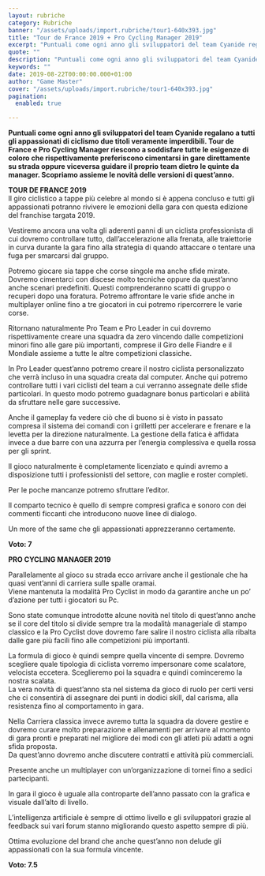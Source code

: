```yaml
---
layout: rubriche
category: Rubriche
banner: "/assets/uploads/import.rubriche/tour1-640x393.jpg"
title: "Tour de France 2019 + Pro Cycling Manager 2019"
excerpt: "Puntuali come ogni anno gli sviluppatori del team Cyanide regalano a tutti gli appassionati di ciclismo due titoli veramente imperdibili. Tour de France e Pro Cycling Manager riescono a soddisfare tutte le esigenze di coloro che rispettivamente preferiscono cimentarsi in gare direttamente su strada oppure viceversa guidare il proprio team dietro le quinte da manager. [&hellip"
quote: ""
description: "Puntuali come ogni anno gli sviluppatori del team Cyanide regalano a tutti gli appassionati di ciclismo due titoli veramente imperdibili. Tour de France e Pro Cycling Manager riescono a soddisfare tutte le esigenze di coloro che rispettivamente preferiscono cimentarsi in gare direttamente su strada oppure viceversa guidare il proprio team dietro le quinte da manager. [&hellip"
keywords: ""
date: 2019-08-22T00:00:00.000+01:00
author: "Game Master"
cover: "/assets/uploads/import.rubriche/tour1-640x393.jpg"
pagination:
  enabled: true

---
```


**Puntuali come ogni anno gli sviluppatori del team Cyanide regalano a tutti gli appassionati di ciclismo due titoli veramente imperdibili. Tour de France e Pro Cycling Manager riescono a soddisfare tutte le esigenze di coloro che rispettivamente preferiscono cimentarsi in gare direttamente su strada oppure viceversa guidare il proprio team dietro le quinte da manager. Scopriamo assieme le novità delle versioni di quest’anno.**

**TOUR DE FRANCE 2019**  
Il giro ciclistico a tappe più celebre al mondo si è appena concluso e tutti gli appassionati potranno rivivere le emozioni della gara con questa edizione del franchise targata 2019.

Vestiremo ancora una volta gli aderenti panni di un ciclista professionista di cui dovremo controllare tutto, dall’accelerazione alla frenata, alle traiettorie in curva durante la gara fino alla strategia di quando attaccare o tentare una fuga per smarcarsi dal gruppo.

Potremo giocare sia tappe che corse singole ma anche sfide mirate. Dovremo cimentarci con discese molto tecniche oppure da quest’anno anche scenari predefiniti. Questi comprenderanno scatti di gruppo o recuperi dopo una foratura. Potremo affrontare le varie sfide anche in multiplayer online fino a tre giocatori in cui potremo ripercorrere le varie corse.

Ritornano naturalmente Pro Team e Pro Leader in cui dovremo rispettivamente creare una squadra da zero vincendo dalle competizioni minori fino alle gare più importanti, comprese il Giro delle Fiandre e il Mondiale assieme a tutte le altre competizioni classiche.

In Pro Leader quest’anno potremo creare il nostro ciclista personalizzato che verrà incluso in una squadra creata dal computer. Anche qui potremo controllare tutti i vari ciclisti del team a cui verranno assegnate delle sfide particolari. In questo modo potremo guadagnare bonus particolari e abilità da sfruttare nelle gare successive.

Anche il gameplay fa vedere ciò che di buono si è visto in passato compresa il sistema dei comandi con i grilletti per accelerare e frenare e la levetta per la direzione naturalmente. La gestione della fatica è affidata invece a due barre con una azzurra per l’energia complessiva e quella rossa per gli sprint.

Il gioco naturalmente è completamente licenziato e quindi avremo a disposizione tutti i professionisti del settore, con maglie e roster completi.

Per le poche mancanze potremo sfruttare l’editor.

Il comparto tecnico è quello di sempre compresi grafica e sonoro con dei commenti ficcanti che introducono nuove linee di dialogo.

Un more of the same che gli appassionati apprezzeranno certamente.

**Voto: 7**

**PRO CYCLING MANAGER 2019** 
  
Parallelamente al gioco su strada ecco arrivare anche il gestionale che ha quasi vent’anni di carriera sulle spalle oramai.  
Viene mantenuta la modalità Pro Cyclist in modo da garantire anche un po’ d’azione per tutti i giocatori su Pc.

Sono state comunque introdotte alcune novità nel titolo di quest’anno anche se il core del titolo si divide sempre tra la modalità manageriale di stampo classico e la Pro Cyclist dove dovremo fare salire il nostro ciclista alla ribalta dalle gare più facili fino alle competizioni più importanti.

La formula di gioco è quindi sempre quella vincente di sempre. Dovremo scegliere quale tipologia di ciclista vorremo impersonare come scalatore, velocista eccetera. Sceglieremo poi la squadra e quindi cominceremo la nostra scalata.  
La vera novità di quest’anno sta nel sistema da gioco di ruolo per certi versi che ci consentirà di assegnare dei punti in dodici skill, dal carisma, alla resistenza fino al comportamento in gara.

Nella Carriera classica invece avremo tutta la squadra da dovere gestire e dovremo curare molto preparazione e allenamenti per arrivare al momento di gara pronti e preparati nel migliore dei modi con gli atleti più adatti a ogni sfida proposta.  
Da quest’anno dovremo anche discutere contratti e attività più commerciali.

Presente anche un multiplayer con un’organizzazione di tornei fino a sedici partecipanti.

In gara il gioco è uguale alla controparte dell’anno passato con la grafica e visuale dall’alto di livello.

L’intelligenza artificiale è sempre di ottimo livello e gli sviluppatori grazie al feedback sui vari forum stanno migliorando questo aspetto sempre di più.

Ottima evoluzione del brand che anche quest’anno non delude gli appassionati con la sua formula vincente.

**Voto: 7.5**